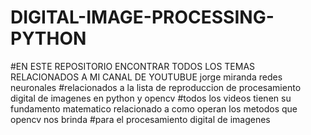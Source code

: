 #          DIGITAL-IMAGE-PROCESSING-PYTHON 
#EN ESTE REPOSITORIO ENCONTRAR TODOS LOS TEMAS RELACIONADOS A MI CANAL DE YOUTUBUE jorge miranda redes neuronales
#relacionados a la lista de reproduccion de procesamiento digital de imagenes en python y opencv
#todos los videos tienen su fundamento matematico relacionado a como operan los metodos que opencv nos brinda
#para el procesamiento digital de imagenes
